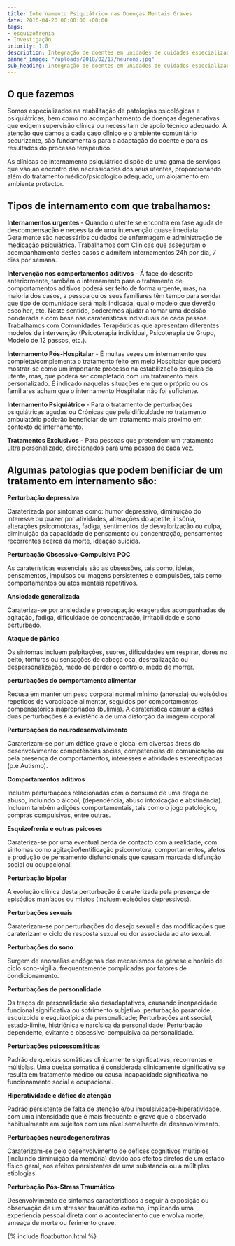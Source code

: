 ```yaml
---
title: Internamento Psiquiátrico nas Doenças Mentais Graves
date: 2016-04-20 00:00:00 +00:00
tags:
- esquizofrenia
- Investigação
priority: 1.0
description: Integração de doentes em unidades de cuidades especializadas.
banner_image: "/uploads/2018/02/17/neurons.jpg"
sub_heading: Integração de doentes em unidades de cuidados especializadas em Lisboa, Aveiro e Coimbra.
---
```


## O que fazemos
Somos especializados na reabilitação de patologias psicológicas e psiquiátricas, bem como no acompanhamento de doenças degenerativas que exigem supervisão clínica ou necessitam de apoio técnico adequado. A atenção que damos a cada caso clínico e o ambiente comunitário securizante, são fundamentais para a adaptação do doente e para os resultados do processo terapêutico.

As clínicas de internamento psiquiátrico dispõe de uma gama de serviços que vão ao encontro das necessidades dos seus utentes, proporcionando além do tratamento médico/psicológico adequado, um alojamento em ambiente protector.

<h2>Tipos de internamento com que trabalhamos:</h2>

<b>Internamentos urgentes </b> - Quando o utente se encontra em fase aguda de descompensação e necessita de uma intervenção quase imediata. Geralmente são necessários cuidados de enfermagem e administração de medicação psiquiátrica. Trabalhamos com Clínicas que asseguram o acompanhamento destes casos e admitem internamentos 24h por dia, 7 dias por semana.

<b>Intervenção nos comportamentos aditivos</b> - Á face do descrito anteriormente, também o internamento para o tratamento de comportamentos aditivos poderá ser feito de forma urgente, mas, na maioria dos casos, a pessoa ou os seus familiares têm tempo para sondar que tipo de comunidade será mais indicada, qual o modelo que deverão escolher, etc. Neste sentido, poderemos ajudar a tomar uma decisão ponderada e com base nas caraterísticas individuais de cada pessoa. Trabalhamos com Comunidades Terapêuticas que apresentam diferentes modelos de intervenção (Psicoterapia individual, Psicoterapia de Grupo, Modelo de 12 passos, etc.).

<b>Internamento Pós-Hospitalar</b> -  É muitas vezes um internamento que completa/complementa o tratamento feito em meio Hospitalar que poderá mostrar-se  como um importante processo na estabilização psíquica do utente, mas, que poderá ser completado com um tratamento mais personalizado. É indicado naquelas situações em que o próprio ou os familiares acham que o internamento Hospitalar não foi suficiente.

<b>Internamento Psiquiátrico</b> - Para o tratamento de perturbações psiquiátricas agudas ou Crónicas que pela dificuldade no tratamento ambulatório poderão beneficiar de um tratamento mais próximo em contexto de internamento.

<b>Tratamentos Exclusivos</b> - Para pessoas que pretendem um tratamento ultra personalizado, direcionados para uma pessoa de cada vez.



<h2>Algumas patologias que podem benificiar de um tratamento em internamento são: </h2>

<b>Perturbação depressiva</b>

Caraterizada por sintomas como: humor depressivo, diminuição do interesse ou prazer por atividades, alterações do apetite, insónia, alterações psicomotoras, fadiga, sentimentos de desvalorização ou culpa, diminuição da capacidade de pensamento ou concentração, pensamentos recorrentes acerca da morte, ideação suicida.

<b>Perturbação Obsessivo-Compulsiva POC</b>

As caraterísticas essenciais são as obsessões, tais como, ideias, pensamentos, impulsos ou imagens persistentes e compulsões, tais como comportamentos ou atos mentais repetitivos.

<b>Ansiedade generalizada</b>

Carateriza-se por ansiedade e preocupação exageradas acompanhadas de agitação, fadiga, dificuldade de concentração, irritabilidade e sono perturbado.

<b>Ataque de pânico</b>

Os sintomas incluem palpitações, suores, dificuldades em respirar, dores no peito, tonturas ou sensações de cabeça oca, desrealização ou despersonalização, medo de perder o controlo, medo de morrer.

<b>perturbações do comportamento alimentar</b>

Recusa em manter um peso corporal normal mínimo (anorexia) ou episódios repetidos de voracidade alimentar, seguidos por comportamentos compensatórios inapropriados (bulimia). A caraterística comum a estas duas perturbações é a existência de uma distorção da imagem corporal

<b>Perturbações do neurodesenvolvimento</b>

Caraterizam-se por um défice grave e global em diversas áreas do desenvolvimento: competências socias, competências de comunicação ou pela presença de comportamentos, interesses e atividades estereotipadas (p.e Autismo).

<b>Comportamentos aditivos</b>

Incluem perturbações relacionadas com o consumo de uma droga de abuso, incluindo o álcool, (dependência, abuso intoxicação e abstinência). Incluem também adições comportamentais, tais como o jogo patológico, compras compulsivas, entre outras.

<b>Esquizofrenia e outras psicoses</b>

Carateriza-se por uma eventual perda de contacto com a realidade, com sintomas como agitação/lentificação psicomotora, comportamentos, afetos e produção de pensamento disfuncionais que causam marcada disfunção social ou ocupacional.

<b>Perturbação bipolar</b>

A evolução clínica desta perturbação é caraterizada pela presença de episódios maníacos ou mistos (incluem episódios depressivos).

<b>Perturbações sexuais</b>

Caraterizam-se por perturbações do desejo sexual e das modificações que caraterizam o ciclo de resposta sexual ou dor associada ao ato sexual.

<b>Perturbações do sono</b>

Surgem de anomalias endógenas dos mecanismos de génese e horário de ciclo sono-vigília, frequentemente complicadas por fatores de condicionamento.

<b>Perturbações de personalidade</b>

Os traços de personalidade são desadaptativos, causando incapacidade funcional significativa ou sofrimento subjetivo: perturbação paranoide, esquizoide e esquizotípica da personalidade; Perturbações antissocial, estado-limite, histriónica e narcísica da personalidade; Perturbação dependente, evitante e obsessivo-compulsiva da personalidade.

<b>Perturbações psicossomáticas</b>

Padrão de queixas somáticas clinicamente significativas, recorrentes e múltiplas. Uma queixa somática é considerada clinicamente significativa se resulta em tratamento médico ou causa incapacidade significativa no funcionamento social e ocupacional.

<b>Hiperatividade e défice de atenção</b>

Padrão persistente de falta de atenção e/ou impulsividade-hiperatividade, com uma intensidade que é mais frequente e grave que o observado habitualmente em sujeitos com um nível semelhante de desenvolvimento.

<b>Perturbações neurodegenerativas</b>

Caraterizam-se pelo desenvolvimento de défices cognitivos múltiplos (incluindo diminuição da memória) devido aos efeitos diretos de um estado físico geral, aos efeitos persistentes de uma substancia ou a múltiplas etiologias.

<b>Perturbação Pós-Stress Traumático</b>

Desenvolvimento de sintomas característicos a seguir à exposição ou observação de um stressor traumático extremo, implicando uma experiencia pessoal direta com o acontecimento que envolva morte, ameaça de morte ou ferimento grave.

{% include floatbutton.html %}
